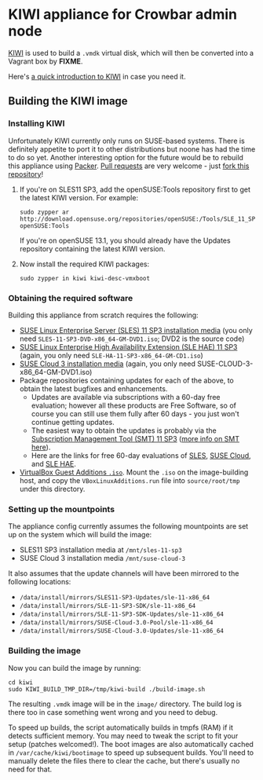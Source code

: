 # KIWI appliance for Crowbar admin node

[KIWI](https://en.opensuse.org/Portal:KIWI) is used to build a
`.vmdk` virtual disk, which will then be converted into a Vagrant box
by **FIXME**.

Here's [a quick introduction to KIWI](http://doc.opensuse.org/projects/kiwi/doc/#chap.introduction)
in case you need it.

## Building the KIWI image

### Installing KIWI

Unfortunately KIWI currently only runs on SUSE-based systems.  There
is definitely appetite to port it to other distributions but noone has
had the time to do so yet.  Another interesting option for the future
would be to rebuild this appliance using [Packer](http://www.packer.io/).
[Pull requests](https://help.github.com/articles/using-pull-requests)
are very welcome - just [fork this repository](https://github.com/fghaas/openstacksummit2014-atlanta/fork)!

1.  If you're on SLES11 SP3, add the openSUSE:Tools repository first
    to get the latest KIWI version.  For example:

        sudo zypper ar http://download.opensuse.org/repositories/openSUSE:/Tools/SLE_11_SP3/ openSUSE:Tools

    If you're on openSUSE 13.1, you should already have the Updates
    repository containing the latest KIWI version.

2.  Now install the required KIWI packages:

        sudo zypper in kiwi kiwi-desc-vmxboot

### Obtaining the required software

Building this appliance from scratch requires the following:

*   [SUSE Linux Enterprise Server (SLES) 11 SP3 installation media](https://download.suse.com/Download?buildid=Q_VbW21BiB4~) (you only need `SLES-11-SP3-DVD-x86_64-GM-DVD1.iso`; DVD2 is the source code)
*   [SUSE Linux Enterprise High Availability Extension (SLE HAE) 11 SP3](https://download.suse.com/Download?buildid=x_3696pRI0w~) (again, you only need `SLE-HA-11-SP3-x86_64-GM-CD1.iso`)
*   [SUSE Cloud 3 installation media](https://download.suse.com/Download?buildid=K3-lLTopFN4~) (again, you only need SUSE-CLOUD-3-x86_64-GM-DVD1.iso)
*   Package repositories containing updates for each of the above, to obtain the latest bugfixes and enhancements.
    *   Updates are available via subscriptions with a 60-day free evaluation; however all these products are Free Software, so of course you can still use them fully after 60 days - you just won't continue getting updates.
    *   The easiest way to obtain the updates is probably via the [Subscription Management Tool (SMT) 11 SP3](https://download.suse.com/Download?buildid=l8FuDkiYOg0~) ([more info on SMT here](https://www.suse.com/solutions/tools/smt.html)).
    *   Here are the links for free 60-day evaluations of [SLES](https://www.suse.com/products/server/eval.html), [SUSE Cloud](https://www.suse.com/products/suse-cloud/), and [SLE HAE](https://www.suse.com/products/highavailability/eval.html).
*   [VirtualBox Guest Additions `.iso`](http://download.virtualbox.org/virtualbox/).  Mount the `.iso` on the image-building host, and copy the `VBoxLinuxAdditions.run` file into `source/root/tmp` under this directory.

### Setting up the mountpoints

The appliance config currently assumes the following mountpoints are
set up on the system which will build the image:

*   SLES11 SP3 installation media at `/mnt/sles-11-sp3`
*   SUSE Cloud 3 installation media `/mnt/suse-cloud-3`

It also assumes that the update channels will have been mirrored to
the following locations:

*   `/data/install/mirrors/SLES11-SP3-Updates/sle-11-x86_64`
*   `/data/install/mirrors/SLE-11-SP3-SDK/sle-11-x86_64`
*   `/data/install/mirrors/SLE-11-SP3-SDK-Updates/sle-11-x86_64`
*   `/data/install/mirrors/SUSE-Cloud-3.0-Pool/sle-11-x86_64`
*   `/data/install/mirrors/SUSE-Cloud-3.0-Updates/sle-11-x86_64`

### Building the image

Now you can build the image by running:

    cd kiwi
    sudo KIWI_BUILD_TMP_DIR=/tmp/kiwi-build ./build-image.sh

The resulting `.vmdk` image will be in the `image/` directory.  The
build log is there too in case something went wrong and you need to
debug.

To speed up builds, the script automatically builds in tmpfs (RAM) if
it detects sufficient memory.  You may need to tweak the script to fit
your setup (patches welcomed!). The boot images are also automatically
cached in `/var/cache/kiwi/bootimage` to speed up subsequent
builds. You'll need to manually delete the files there to clear the
cache, but there's usually no need for that.
